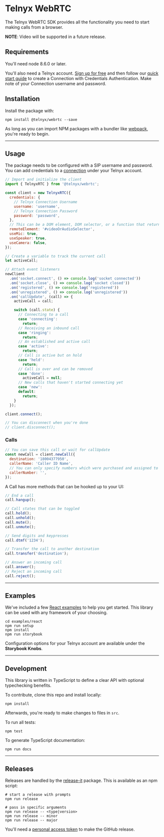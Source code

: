 # Telnyx WebRTC

The Telnyx WebRTC SDK provides all the functionality you need to start making calls from a browser.

**NOTE**: Video will be supported in a future release.

## Requirements

You'll need node 8.6.0 or later.

You'll also need a Telnyx account. [Sign up for free](https://telnyx.com/sign-up) and then follow our [quick start guide](https://developers.telnyx.com/docs/v2/sip-trunking/quickstarts/portal-setup) to create a Connection with Credentials Authentication. Make note of your Connection username and password.

## Installation

Install the package with:

```
npm install @telnyx/webrtc --save
```

As long as you can import NPM packages with a bundler like [webpack](https://webpack.js.org/), you're ready to begin.

---

## Usage

The package needs to be configured with a SIP username and password. You can add credentials to a [connection](https://portal.telnyx.com/#/app/connections) under your Telnyx account.

```js
// Import and initialize the client
import { TelnyxRTC } from '@telnyx/webrtc';

const client = new TelnyxRTC({
  credentials: {
    // Telnyx Connection Username
    username: 'username',
    // Telnyx Connection Password
    password: 'password',
  },
  // This can be a DOM element, DOM selector, or a function that returns an element.
  remoteElement: '#videoOrAudioSelector',
  useMic: true,
  useSpeaker: true,
  useCamera: false,
});

// Create a variable to track the current call
let activeCall;

// Attach event listeners
newClient
  .on('socket.connect', () => console.log('socket connected'))
  .on('socket.close', () => console.log('socket closed'))
  .on('registered', () => console.log('registered'))
  .on('unregistered', () => console.log('unregistered'))
  .on('callUpdate', (call) => {
    activeCall = call;

    switch (call.state) {
      // Connecting to a call
      case 'connecting':
        return;
      // Receiving an inbound call
      case 'ringing':
        return;
      // An established and active call
      case 'active':
        return;
      // Call is active but on hold
      case 'held':
        return;
      // Call is over and can be removed
      case 'done':
        activeCall = null;
      // New calls that haven't started connecting yet
      case 'new':
      default:
        return;
    }
  });

client.connect();

// You can disconnect when you're done
// client.disconnect();
```

### Calls

```js
// You can save this call or wait for callUpdate
const newCall = client.newCall({
  destination: '18004377950',
  callerName: 'Caller ID Name',
  // You can only specify numbers which were purchased and assigned to your connection
  callerNumber: '‬',
});
```

A Call has more methods that can be hooked up to your UI:

```js
// End a call
call.hangup();

// Call states that can be toggled
call.hold();
call.unhold();
call.mute();
call.unmute();

// Send digits and keypresses
call.dtmf('1234');

// Transfer the call to another destination
call.transfer('destination');

// Answer an incoming call
call.answer();
// Reject an incoming call
call.reject();
```

---

## Examples

We've included a few [React examples](examples/react) to help you get started. This library can be used with any framework of your choosing.

```
cd examples/react
npm run setup
npm install
npm run storybook
```

Configuration options for your Telnyx account are available under the **Storybook Knobs**.

---

## Development

This library is written in TypeScript to define a clear API with optional typechecking benefits.

To contribute, clone this repo and install locally:

```
npm install
```

Afterwards, you're ready to make changes to files in `src`.

To run all tests:

```
npm test
```

To generate TypeScript documentation:

```
npm run docs
```

---

## Releases

Releases are handled by the [release-it](https://github.com/release-it/release-it) package. This is available as an npm script:

```
# start a release with prompts
npm run release

# pass in specific arguments
npm run release -- <type|version>
npm run release -- minor
npm run release -- major
```

You'll need a [personal access token](https://github.com/release-it/release-it#github-releases) to make the GitHub release.
